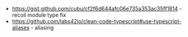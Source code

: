 
* https://gist.github.com/cubu/cf2f6d644afc06e735a353ac35ff1814 - recoil module type fix
* https://github.com/labs42io/clean-code-typescript#use-typescript-aliases - aliasing